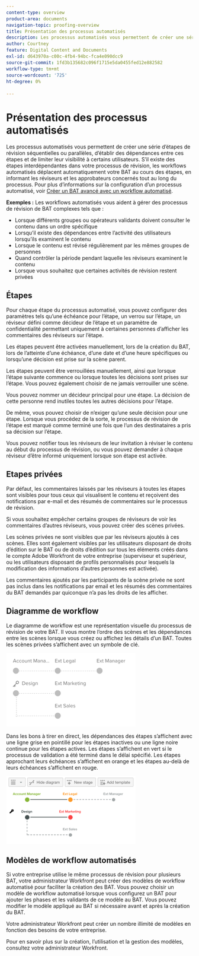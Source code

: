```yaml
---
content-type: overview
product-area: documents
navigation-topic: proofing-overview
title: Présentation des processus automatisés
description: Les processus automatisés vous permettent de créer une série d’étapes de révision séquentielles ou parallèles, d’établir des dépendances entre ces étapes et de limiter leur visibilité à certains utilisateurs. S’il existe des étapes interdépendantes dans votre processus de révision, les workflows automatisés déplacent automatiquement votre BAT au cours des étapes, en informant les réviseurs et les approbateurs concernés tout au long du processus.
author: Courtney
feature: Digital Content and Documents
exl-id: d643970a-c00c-4fb4-94bc-fca4e090dcc9
source-git-commit: 1fd3b135682c096f1715e5da0455fed12e882582
workflow-type: tm+mt
source-wordcount: '725'
ht-degree: 0%

---
```


# Présentation des processus automatisés

<!-- Audited: 01/2024 -->

Les processus automatisés vous permettent de créer une série d’étapes de révision séquentielles ou parallèles, d’établir des dépendances entre ces étapes et de limiter leur visibilité à certains utilisateurs. S’il existe des étapes interdépendantes dans votre processus de révision, les workflows automatisés déplacent automatiquement votre BAT au cours des étapes, en informant les réviseurs et les approbateurs concernés tout au long du processus. Pour plus d’informations sur la configuration d’un processus automatisé, voir [Créer un BAT avancé avec un workflow automatisé](../../../review-and-approve-work/proofing/creating-proofs-within-workfront/create-automated-proof-workflow.md).

**Exemples :**  Les workflows automatisés vous aident à gérer des processus de révision de BAT complexes tels que :

* Lorsque différents groupes ou opérateurs validants doivent consulter le contenu dans un ordre spécifique
* Lorsqu’il existe des dépendances entre l’activité des utilisateurs lorsqu’ils examinent le contenu
* Lorsque le contenu est révisé régulièrement par les mêmes groupes de personnes
* Quand contrôler la période pendant laquelle les réviseurs examinent le contenu
* Lorsque vous souhaitez que certaines activités de révision restent privées

## Étapes

Pour chaque étape du processus automatisé, vous pouvez configurer des paramètres tels qu’une échéance pour l’étape, un verrou sur l’étape, un réviseur défini comme décideur de l’étape et un paramètre de confidentialité permettant uniquement à certaines personnes d’afficher les commentaires des réviseurs sur l’étape.

Les étapes peuvent être activées manuellement, lors de la création du BAT, lors de l’atteinte d’une échéance, d’une date et d’une heure spécifiques ou lorsqu’une décision est prise sur la scène parent.

Les étapes peuvent être verrouillées manuellement, ainsi que lorsque l’étape suivante commence ou lorsque toutes les décisions sont prises sur l’étape. Vous pouvez également choisir de ne jamais verrouiller une scène.

Vous pouvez nommer un décideur principal pour une étape. La décision de cette personne rend inutiles toutes les autres décisions pour l’étape.

De même, vous pouvez choisir de n’exiger qu’une seule décision pour une étape. Lorsque vous procédez de la sorte, le processus de révision de l’étape est marqué comme terminé une fois que l’un des destinataires a pris sa décision sur l’étape.

Vous pouvez notifier tous les réviseurs de leur invitation à réviser le contenu au début du processus de révision, ou vous pouvez demander à chaque réviseur d’être informé uniquement lorsque son étape est activée.

## Etapes privées

Par défaut, les commentaires laissés par les réviseurs à toutes les étapes sont visibles pour tous ceux qui visualisent le contenu et reçoivent des notifications par e-mail et des résumés de commentaires sur le processus de révision.

Si vous souhaitez empêcher certains groupes de réviseurs de voir les commentaires d’autres réviseurs, vous pouvez créer des scènes privées.

Les scènes privées ne sont visibles que par les réviseurs ajoutés à ces scènes. Elles sont également visibles par les utilisateurs disposant de droits d’édition sur le BAT ou de droits d’édition sur tous les éléments créés dans le compte Adobe Workfront de votre entreprise (superviseur et supérieur, ou les utilisateurs disposant de profils personnalisés pour lesquels la modification des informations d’autres personnes est activée).

Les commentaires ajoutés par les participants de la scène privée ne sont pas inclus dans les notifications par email et les résumés des commentaires du BAT demandés par quiconque n’a pas les droits de les afficher.

## Diagramme de workflow

Le diagramme de workflow est une représentation visuelle du processus de révision de votre BAT. Il vous montre l’ordre des scènes et les dépendances entre les scènes lorsque vous créez ou affichez les détails d’un BAT. Toutes les scènes privées s’affichent avec un symbole de clé.

![intro-to-aw-example-diagramme.png](assets/intro-to-aw-example-diagram-350x199.png)

Dans les bons à tirer en direct, les dépendances des étapes s’affichent avec une ligne grise en pointillé pour les étapes inactives ou une ligne noire continue pour les étapes actives. Les étapes s’affichent en vert si le processus de validation a été terminé dans le délai spécifié. Les étapes approchant leurs échéances s’affichent en orange et les étapes au-delà de leurs échéances s’affichent en rouge.

![workflow_2.png](assets/workflow-2-350x183.png)

## Modèles de workflow automatisés

Si votre entreprise utilise le même processus de révision pour plusieurs BAT, votre administrateur Workfront peut créer des modèles de workflow automatisé pour faciliter la création des BAT. Vous pouvez choisir un modèle de workflow automatisé lorsque vous configurez un BAT pour ajouter les phases et les validants de ce modèle au BAT. Vous pouvez modifier le modèle appliqué au BAT si nécessaire avant et après la création du BAT.

Votre administrateur Workfront peut créer un nombre illimité de modèles en fonction des besoins de votre entreprise.

Pour en savoir plus sur la création, l’utilisation et la gestion des modèles, consultez votre administrateur Workfront.
